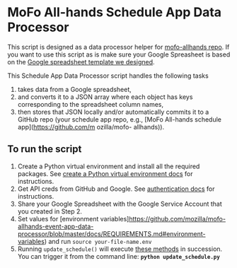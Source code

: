 # MoFo All-hands Schedule App Data Processor

This script is designed as a data processor helper for [mofo-allhands repo](https://github.com/mozilla/mofo-allhands). If you want to use this script as is make sure your Google Spreasheet is based on the [Google spreadsheet template we designed](https://docs.google.com/spreadsheets/d/1TEn1AYjLUSXagxJGhOiNPbDdPxsqJsSmeI-_4pvS41U/edit#gid=1546802594).

This Schedule App Data Processor script handles the following tasks

1. takes data from a Google spreadsheet,
2. and converts it to a JSON array where each object has keys corresponding to the 
  spreadsheet column names,
3. then stores that JSON locally and/or automatically commits it to a GitHub 
  repo (your schedule app repo, e.g., [MoFo All-hands schedule app](https://github.com/m ozilla/mofo- allhands)).

## To run the script

1. Create a Python virtual environment and install all the required packages. See 
[create a Python virtual environment docs](https://github.com/mozilla/mofo-allhands-event-app-data-processor/blob/master/docs/REQUIREMENTS.md#create-a-python-virtual-environment) for instructions.
2. Get API creds from GitHub and Google. See [authentication docs](https://github.com/mozilla/mofo-allhands-event-app-data-processor/blob/master/docs/REQUIREMENTS.md#authentication) for instructions.
3. Share your Google Spreadsheet with the Google Service Account that you created in Step 2.
4. Set values for [environment variables]https://github.com/mozilla/mofo-allhands-event-app-data-processor/blob/master/docs/REQUIREMENTS.md#environment-variables) and run `source your-file-name.env`
5. Running `update_schedule()` will execute [these methods](https://github.com/mozilla/mofo-allhands-event-app-data-processor/blob/master/docs/REQUIREMENTS.md#primary-methods-of-the-script) in succession. You can trigger it from the command line: **`python update_schedule.py`**
